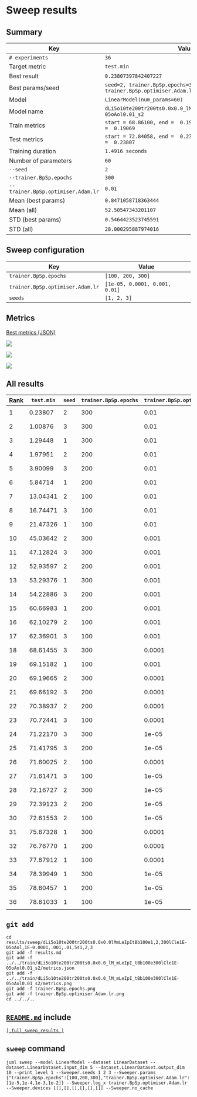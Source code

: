 # Sweep results

## Summary

Key                                    | Value                                 
-------------------------------------- | --------------------------------------
`# experiments`                        | `36`                                  
Target metric                          | `test.min`                            
Best result                            | `0.23807397842407227`                 
Best params/seed                       | `seed=2, trainer.BpSp.epochs=300, trainer.BpSp.optimiser.Adam.lr=0.01`
Model                                  | `LinearModel(num_params=60)`          
Model name                             | `dLi5o10te200tr200ts0.0x0.0_lM_mLeIpI_tBb100e300lCle1E-05oAol0.01_s2`
Train metrics                          | `start = 68.86100, end =  0.19069, max = 68.86100, min =  0.19069`
Test metrics                           | `start = 72.84058, end =  0.23807, max = 72.84058, min =  0.23807`
Training duration                      | `1.4916 seconds`                      
Number of parameters                   | `60`                                  
`--seed`                               | `2`                                   
`--trainer.BpSp.epochs`                | `300`                                 
`--trainer.BpSp.optimiser.Adam.lr`     | `0.01`                                
Mean (best params)                     | `0.8471058718363444`                  
Mean (all)                             | `52.50547343201107`                   
STD (best params)                      | `0.5464423523745591`                  
STD (all)                              | `28.000295887974016`                  

## Sweep configuration

Key                                    | Value                                 
-------------------------------------- | --------------------------------------
`trainer.BpSp.epochs`                  | `[100, 200, 300]`                     
`trainer.BpSp.optimiser.Adam.lr`       | `[1e-05, 0.0001, 0.001, 0.01]`        
`seeds`                                | `[1, 2, 3]`                           

## Metrics

[Best metrics (JSON)](../../train/dLi5o10te200tr200ts0.0x0.0_lM_mLeIpI_tBb100e300lCle1E-05oAol0.01_s2/metrics.json)

![](../../train/dLi5o10te200tr200ts0.0x0.0_lM_mLeIpI_tBb100e300lCle1E-05oAol0.01_s2/metrics.png)

![](trainer.BpSp.epochs.png)

![](trainer.BpSp.optimiser.Adam.lr.png)

## All results

Rank       | `test.min` | `seed`     | `trainer.BpSp.epochs` | `trainer.BpSp.optimiser.Adam.lr` | Model name
---------- | ---------- | ---------- | --------------------- | -------------------------------- | ----------
1          |    0.23807 |          2 |                   300 |                             0.01 | `dLi5o10te200tr200ts0.0x0.0_lM_mLeIpI_tBb100e300lCle1E-05oAol0.01_s2`
2          |    1.00876 |          3 |                   300 |                             0.01 | `dLi5o10te200tr200ts0.0x0.0_lM_mLeIpI_tBb100e300lCle1E-05oAol0.01_s3`
3          |    1.29448 |          1 |                   300 |                             0.01 | `dLi5o10te200tr200ts0.0x0.0_lM_mLeIpI_tBb100e300lCle1E-05oAol0.01_s1`
4          |    1.97951 |          2 |                   200 |                             0.01 | `dLi5o10te200tr200ts0.0x0.0_lM_mLeIpI_tBb100e200lCle1E-05oAol0.01_s2`
5          |    3.90099 |          3 |                   200 |                             0.01 | `dLi5o10te200tr200ts0.0x0.0_lM_mLeIpI_tBb100e200lCle1E-05oAol0.01_s3`
6          |    5.84714 |          1 |                   200 |                             0.01 | `dLi5o10te200tr200ts0.0x0.0_lM_mLeIpI_tBb100e200lCle1E-05oAol0.01_s1`
7          |   13.04341 |          2 |                   100 |                             0.01 | `dLi5o10te200tr200ts0.0x0.0_lM_mLeIpI_tBb100e100lCle1E-05oAol0.01_s2`
8          |   16.74471 |          3 |                   100 |                             0.01 | `dLi5o10te200tr200ts0.0x0.0_lM_mLeIpI_tBb100e100lCle1E-05oAol0.01_s3`
9          |   21.47326 |          1 |                   100 |                             0.01 | `dLi5o10te200tr200ts0.0x0.0_lM_mLeIpI_tBb100e100lCle1E-05oAol0.01_s1`
10         |   45.03642 |          2 |                   300 |                            0.001 | `dLi5o10te200tr200ts0.0x0.0_lM_mLeIpI_tBb100e300lCle1E-05oAol0.001_s2`
11         |   47.12824 |          3 |                   300 |                            0.001 | `dLi5o10te200tr200ts0.0x0.0_lM_mLeIpI_tBb100e300lCle1E-05oAol0.001_s3`
12         |   52.93597 |          2 |                   200 |                            0.001 | `dLi5o10te200tr200ts0.0x0.0_lM_mLeIpI_tBb100e200lCle1E-05oAol0.001_s2`
13         |   53.29376 |          1 |                   300 |                            0.001 | `dLi5o10te200tr200ts0.0x0.0_lM_mLeIpI_tBb100e300lCle1E-05oAol0.001_s1`
14         |   54.22886 |          3 |                   200 |                            0.001 | `dLi5o10te200tr200ts0.0x0.0_lM_mLeIpI_tBb100e200lCle1E-05oAol0.001_s3`
15         |   60.66983 |          1 |                   200 |                            0.001 | `dLi5o10te200tr200ts0.0x0.0_lM_mLeIpI_tBb100e200lCle1E-05oAol0.001_s1`
16         |   62.10279 |          2 |                   100 |                            0.001 | `dLi5o10te200tr200ts0.0x0.0_lM_mLeIpI_tBb100e100lCle1E-05oAol0.001_s2`
17         |   62.36901 |          3 |                   100 |                            0.001 | `dLi5o10te200tr200ts0.0x0.0_lM_mLeIpI_tBb100e100lCle1E-05oAol0.001_s3`
18         |   68.61455 |          3 |                   300 |                           0.0001 | `dLi5o10te200tr200ts0.0x0.0_lM_mLeIpI_tBb100e300lCle1E-05oAol0.0001_s3`
19         |   69.15182 |          1 |                   100 |                            0.001 | `dLi5o10te200tr200ts0.0x0.0_lM_mLeIpI_tBb100e100lCle1E-05oAol0.001_s1`
20         |   69.19665 |          2 |                   300 |                           0.0001 | `dLi5o10te200tr200ts0.0x0.0_lM_mLeIpI_tBb100e300lCle1E-05oAol0.0001_s2`
21         |   69.66192 |          3 |                   200 |                           0.0001 | `dLi5o10te200tr200ts0.0x0.0_lM_mLeIpI_tBb100e200lCle1E-05oAol0.0001_s3`
22         |   70.38937 |          2 |                   200 |                           0.0001 | `dLi5o10te200tr200ts0.0x0.0_lM_mLeIpI_tBb100e200lCle1E-05oAol0.0001_s2`
23         |   70.72441 |          3 |                   100 |                           0.0001 | `dLi5o10te200tr200ts0.0x0.0_lM_mLeIpI_tBb100e100lCle1E-05oAol0.0001_s3`
24         |   71.22170 |          3 |                   300 |                            1e-05 | `dLi5o10te200tr200ts0.0x0.0_lM_mLeIpI_tBb100e300lCle1E-05oAol1E-05_s3`
25         |   71.41795 |          3 |                   200 |                            1e-05 | `dLi5o10te200tr200ts0.0x0.0_lM_mLeIpI_tBb100e200lCle1E-05oAol1E-05_s3`
26         |   71.60025 |          2 |                   100 |                           0.0001 | `dLi5o10te200tr200ts0.0x0.0_lM_mLeIpI_tBb100e100lCle1E-05oAol0.0001_s2`
27         |   71.61471 |          3 |                   100 |                            1e-05 | `dLi5o10te200tr200ts0.0x0.0_lM_mLeIpI_tBb100e100lCle1E-05oAol1E-05_s3`
28         |   72.16727 |          2 |                   300 |                            1e-05 | `dLi5o10te200tr200ts0.0x0.0_lM_mLeIpI_tBb100e300lCle1E-05oAol1E-05_s2`
29         |   72.39123 |          2 |                   200 |                            1e-05 | `dLi5o10te200tr200ts0.0x0.0_lM_mLeIpI_tBb100e200lCle1E-05oAol1E-05_s2`
30         |   72.61553 |          2 |                   100 |                            1e-05 | `dLi5o10te200tr200ts0.0x0.0_lM_mLeIpI_tBb100e100lCle1E-05oAol1E-05_s2`
31         |   75.67328 |          1 |                   300 |                           0.0001 | `dLi5o10te200tr200ts0.0x0.0_lM_mLeIpI_tBb100e300lCle1E-05oAol0.0001_s1`
32         |   76.76770 |          1 |                   200 |                           0.0001 | `dLi5o10te200tr200ts0.0x0.0_lM_mLeIpI_tBb100e200lCle1E-05oAol0.0001_s1`
33         |   77.87912 |          1 |                   100 |                           0.0001 | `dLi5o10te200tr200ts0.0x0.0_lM_mLeIpI_tBb100e100lCle1E-05oAol0.0001_s1`
34         |   78.39949 |          1 |                   300 |                            1e-05 | `dLi5o10te200tr200ts0.0x0.0_lM_mLeIpI_tBb100e300lCle1E-05oAol1E-05_s1`
35         |   78.60457 |          1 |                   200 |                            1e-05 | `dLi5o10te200tr200ts0.0x0.0_lM_mLeIpI_tBb100e200lCle1E-05oAol1E-05_s1`
36         |   78.81033 |          1 |                   100 |                            1e-05 | `dLi5o10te200tr200ts0.0x0.0_lM_mLeIpI_tBb100e100lCle1E-05oAol1E-05_s1`

## `git add`

```
cd results/sweep/dLi5o10te200tr200ts0.0x0.0lMmLeIpItBb100e1,2,300lCle1E-05oAol,1E-0.0001,.001,.01,5s1,2,3
git add -f results.md
git add -f ../../train/dLi5o10te200tr200ts0.0x0.0_lM_mLeIpI_tBb100e300lCle1E-05oAol0.01_s2/metrics.json
git add -f ../../train/dLi5o10te200tr200ts0.0x0.0_lM_mLeIpI_tBb100e300lCle1E-05oAol0.01_s2/metrics.png
git add -f trainer.BpSp.epochs.png
git add -f trainer.BpSp.optimiser.Adam.lr.png
cd ../../..
```

## [`README.md`](../../../README.md) include

[`[ full_sweep_results ]`](results/sweep/dLi5o10te200tr200ts0.0x0.0lMmLeIpItBb100e1,2,300lCle1E-05oAol,1E-0.0001,.001,.01,5s1,2,3/results.md)

## `sweep` command

```
juml sweep --model LinearModel --dataset LinearDataset --dataset.LinearDataset.input_dim 5 --dataset.LinearDataset.output_dim 10 --print_level 1 --Sweeper.seeds 1 2 3 --Sweeper.params {"trainer.BpSp.epochs":[100,200,300],"trainer.BpSp.optimiser.Adam.lr":[1e-5,1e-4,1e-3,1e-2]} --Sweeper.log_x trainer.BpSp.optimiser.Adam.lr --Sweeper.devices [[],[],[],[],[],[]] --Sweeper.no_cache
```
